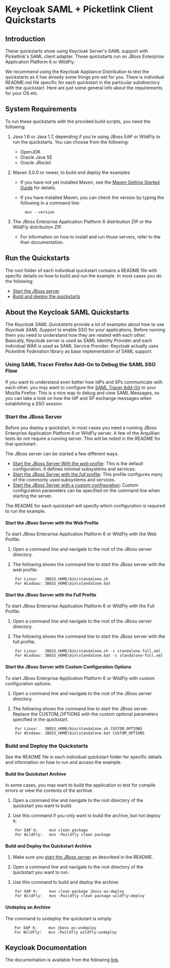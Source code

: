 # Keycloak SAML + Picketlink Client Quickstarts

## Introduction

These quickstarts show using Keycloak Server's SAML support with Picketlink's SAML client adapter.  These quickstarts run on JBoss Enterprise Application Platform 6 or WildFly.

We recommend using the Keycloak Appliance Distribution to test the quickstarts as it has already some things pre-set for you. 
There is individual README.md file specific for each quickstart in the particular subdirectory with the quickstart. Here are just some general info about the requirements for your OS etc.

## System Requirements

To run these quickstarts with the provided build scripts, you need the following:

1. Java 1.6 or Java 1.7, depending if you're using JBoss EAP or WildFly to run the quickstarts. You can choose from the following:
    * OpenJDK
    * Oracle Java SE
    * Oracle JRockit

2. Maven 3.0.0 or newer, to build and deploy the examples
    * If you have not yet installed Maven, see the [Maven Getting Started Guide](http://maven.apache.org/guides/getting-started/index.html) for details.
    * If you have installed Maven, you can check the version by typing the following in a command line:

            mvn --version

3. The JBoss Enterprise Application Platform 6 distribution ZIP or the WildFly distribution ZIP.
    * For information on how to install and run those servers, refer to the their documentation.


## Run the Quickstarts

The root folder of each individual quickstart contains a README file with specific details on how to build and run the example. In most cases you do the following:

* [Start the JBoss server](#start-the-jboss-server)
* [Build and deploy the quickstarts](#build-and-deploy-the-quickstarts)

## About the Keycloak SAML Quickstarts

The *Keycloak SAML Quickstarts* provide a lot of examples about how to use *Keycloak SAML Support* to enable SSO for your applications.
Before running them you need to understand how they are related with each other. Basically, Keycloak server is used as SAML Identity Provider and each individual WAR is used as SAML Service Provider.
Keycloak actually uses *Picketlink Federation* library as base implementation of SAML support.


### Using SAML Tracer Firefox Add-On to Debug the SAML SSO Flow

If you want to understand even better how IdPs and SPs communicate with each other, you may want to configure the [SAML Tracer Add-On](https://addons.mozilla.org/en-US/firefox/addon/saml-tracer/) to your Mozilla Firefox.
This is a nice way to debug and view SAML Messages, so you can take a look on how the IdP and SP exchange messages when establishing a SSO session.

### Start the JBoss Server

Before you deploy a quickstart, in most cases you need a running JBoss Enterprise Application Platform 6 or WildFly server. A few of the Arquillian tests do not require a running server. This will be noted in the README for that quickstart.

The JBoss server can be started a few different ways.

* [Start the JBoss Server With the _web_ profile](#start-the-jboss-server-with-the-web-profile): This is the default configuration. It defines minimal subsystems and services.
* [Start the JBoss Server with the _full_ profile](#start-the-jboss-server-with-the-full-profile): This profile configures many of the commonly used subsystems and services.
* [Start the JBoss Server with a custom configuration](#start-the-jboss-server-with-custom-configuration-options): Custom configuration parameters can be specified on the command line when starting the server.

The README for each quickstart will specify which configuration is required to run the example.

#### Start the JBoss Server with the Web Profile

To start JBoss Enterprise Application Platform 6 or WildFly with the Web Profile:

1. Open a command line and navigate to the root of the JBoss server directory.
2. The following shows the command line to start the JBoss server with the web profile:

        For Linux:   JBOSS_HOME/bin/standalone.sh
        For Windows: JBOSS_HOME\bin\standalone.bat

#### Start the JBoss Server with the Full Profile

To start JBoss Enterprise Application Platform 6 or WildFly with the Full Profile:

1. Open a command line and navigate to the root of the JBoss server directory.
2. The following shows the command line to start the JBoss server with the full profile:

        For Linux:   JBOSS_HOME/bin/standalone.sh -c standalone-full.xml
        For Windows: JBOSS_HOME\bin\standalone.bat -c standalone-full.xml

#### Start the JBoss Server with Custom Configuration Options

To start JBoss Enterprise Application Platform 6 or WildFly with custom configuration options:

1. Open a command line and navigate to the root of the JBoss server directory.
2. The following shows the command line to start the JBoss server. Replace the CUSTOM_OPTIONS with the custom optional parameters specified in the quickstart.

        For Linux:   JBOSS_HOME/bin/standalone.sh CUSTOM_OPTIONS
        For Windows: JBOSS_HOME\bin\standalone.bat CUSTOM_OPTIONS

### Build and Deploy the Quickstarts

See the README file in each individual quickstart folder for specific details and information on how to run and access the example.

#### Build the Quickstart Archive

In some cases, you may want to build the application to test for compile errors or view the contents of the archive.

1. Open a command line and navigate to the root directory of the quickstart you want to build.
2. Use this command if you only want to build the archive, but not deploy it:

        For EAP 6:     mvn clean package
        For WildFly:   mvn -Pwildfly clean package

#### Build and Deploy the Quickstart Archive

1. Make sure you [start the JBoss server](#start-the-jboss-server) as described in the README.
2. Open a command line and navigate to the root directory of the quickstart you want to run.
3. Use this command to build and deploy the archive:

        For EAP 6:     mvn clean package jboss-as:deploy
        For WildFly:   mvn -Pwildfly clean package wildfly:deploy

#### Undeploy an Archive

The command to undeploy the quickstart is simply:

        For EAP 6:     mvn jboss-as:undeploy
        For WildFly:   mvn -Pwildfly wildfly:undeploy

Keycloak Documentation
------------

The documentation is available from the following [link](https://docs.jboss.org/keycloak/docs/1.1.0.Final/userguide/html/saml.html).